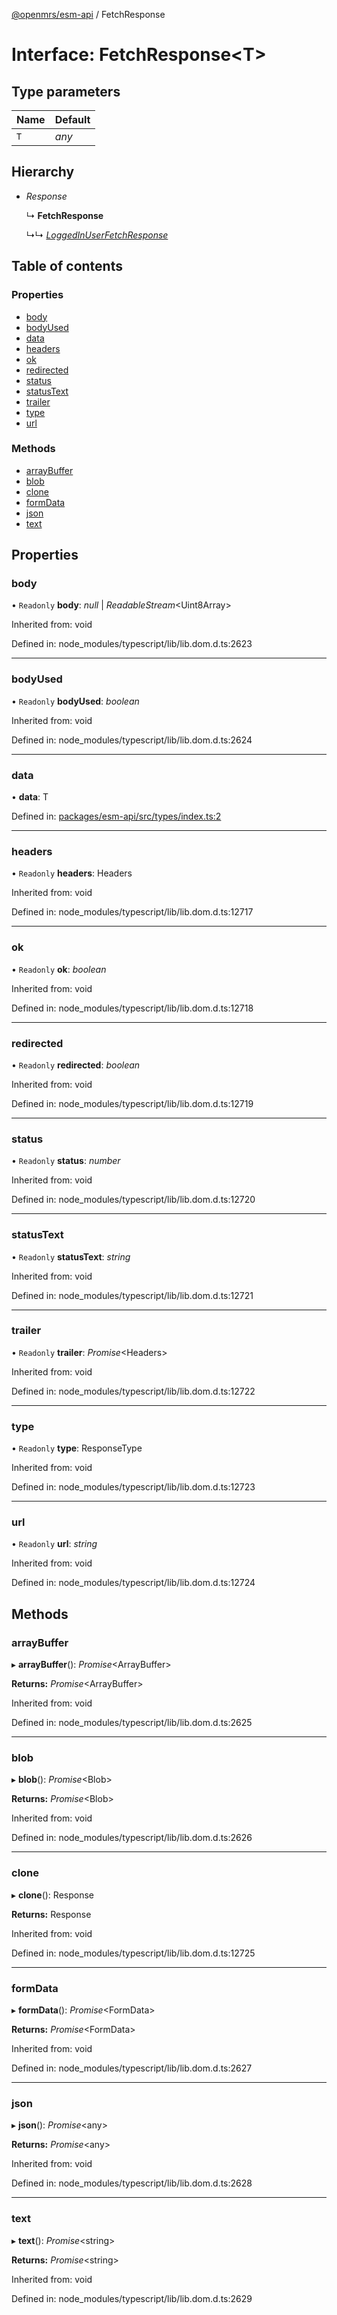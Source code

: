 [@openmrs/esm-api](../API.md) / FetchResponse

# Interface: FetchResponse<T\>

## Type parameters

Name | Default |
:------ | :------ |
`T` | *any* |

## Hierarchy

* *Response*

  ↳ **FetchResponse**

  ↳↳ [*LoggedInUserFetchResponse*](loggedinuserfetchresponse.md)

## Table of contents

### Properties

- [body](fetchresponse.md#body)
- [bodyUsed](fetchresponse.md#bodyused)
- [data](fetchresponse.md#data)
- [headers](fetchresponse.md#headers)
- [ok](fetchresponse.md#ok)
- [redirected](fetchresponse.md#redirected)
- [status](fetchresponse.md#status)
- [statusText](fetchresponse.md#statustext)
- [trailer](fetchresponse.md#trailer)
- [type](fetchresponse.md#type)
- [url](fetchresponse.md#url)

### Methods

- [arrayBuffer](fetchresponse.md#arraybuffer)
- [blob](fetchresponse.md#blob)
- [clone](fetchresponse.md#clone)
- [formData](fetchresponse.md#formdata)
- [json](fetchresponse.md#json)
- [text](fetchresponse.md#text)

## Properties

### body

• `Readonly` **body**: *null* \| *ReadableStream*<Uint8Array\>

Inherited from: void

Defined in: node_modules/typescript/lib/lib.dom.d.ts:2623

___

### bodyUsed

• `Readonly` **bodyUsed**: *boolean*

Inherited from: void

Defined in: node_modules/typescript/lib/lib.dom.d.ts:2624

___

### data

• **data**: T

Defined in: [packages/esm-api/src/types/index.ts:2](https://github.com/openmrs/openmrs-esm-core/blob/master/packages/esm-api/src/types/index.ts#L2)

___

### headers

• `Readonly` **headers**: Headers

Inherited from: void

Defined in: node_modules/typescript/lib/lib.dom.d.ts:12717

___

### ok

• `Readonly` **ok**: *boolean*

Inherited from: void

Defined in: node_modules/typescript/lib/lib.dom.d.ts:12718

___

### redirected

• `Readonly` **redirected**: *boolean*

Inherited from: void

Defined in: node_modules/typescript/lib/lib.dom.d.ts:12719

___

### status

• `Readonly` **status**: *number*

Inherited from: void

Defined in: node_modules/typescript/lib/lib.dom.d.ts:12720

___

### statusText

• `Readonly` **statusText**: *string*

Inherited from: void

Defined in: node_modules/typescript/lib/lib.dom.d.ts:12721

___

### trailer

• `Readonly` **trailer**: *Promise*<Headers\>

Inherited from: void

Defined in: node_modules/typescript/lib/lib.dom.d.ts:12722

___

### type

• `Readonly` **type**: ResponseType

Inherited from: void

Defined in: node_modules/typescript/lib/lib.dom.d.ts:12723

___

### url

• `Readonly` **url**: *string*

Inherited from: void

Defined in: node_modules/typescript/lib/lib.dom.d.ts:12724

## Methods

### arrayBuffer

▸ **arrayBuffer**(): *Promise*<ArrayBuffer\>

**Returns:** *Promise*<ArrayBuffer\>

Inherited from: void

Defined in: node_modules/typescript/lib/lib.dom.d.ts:2625

___

### blob

▸ **blob**(): *Promise*<Blob\>

**Returns:** *Promise*<Blob\>

Inherited from: void

Defined in: node_modules/typescript/lib/lib.dom.d.ts:2626

___

### clone

▸ **clone**(): Response

**Returns:** Response

Inherited from: void

Defined in: node_modules/typescript/lib/lib.dom.d.ts:12725

___

### formData

▸ **formData**(): *Promise*<FormData\>

**Returns:** *Promise*<FormData\>

Inherited from: void

Defined in: node_modules/typescript/lib/lib.dom.d.ts:2627

___

### json

▸ **json**(): *Promise*<any\>

**Returns:** *Promise*<any\>

Inherited from: void

Defined in: node_modules/typescript/lib/lib.dom.d.ts:2628

___

### text

▸ **text**(): *Promise*<string\>

**Returns:** *Promise*<string\>

Inherited from: void

Defined in: node_modules/typescript/lib/lib.dom.d.ts:2629
